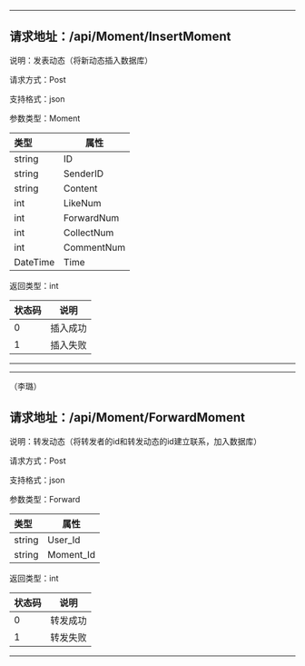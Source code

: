 ------

## 请求地址：/api/Moment/InsertMoment

说明：发表动态（将新动态插入数据库）

请求方式：Post

支持格式：json

参数类型：Moment

| 类型     | 属性       |
| :------- | ---------- |
| string   | ID         |
| string   | SenderID   |
| string   | Content    |
| int      | LikeNum    |
| int      | ForwardNum |
| int      | CollectNum |
| int      | CommentNum |
| DateTime | Time       |

返回类型：int

| 状态码 | 说明     |
| ------ | -------- |
| 0      | 插入成功 |
| 1      | 插入失败 |

------
------

（李璐）
## 请求地址：/api/Moment/ForwardMoment

说明：转发动态（将转发者的id和转发动态的id建立联系，加入数据库）

请求方式：Post

支持格式：json

参数类型：Forward

| 类型     | 属性       |
| :------- | ---------- |
| string   | User_Id      |
| string   | Moment_Id   |


返回类型：int

| 状态码 | 说明     |
| ------ | -------- |
| 0      | 转发成功 |
| 1      | 转发失败 |

------

